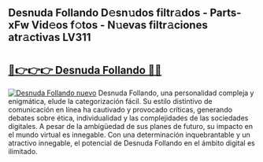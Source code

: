 ## Desnuda Follando D𝚎sn𝚞dos filtr𝚊dos - Parts-xFw Vid𝚎os f𝚘tos - N𝚞evas filtr𝚊ciones atr𝚊ctivas LV311

# <h2><a href="http://mb5r9f1.tromn.icu/?c=Desnuda+Follando">🔗👉👉👉 Desnuda Follando 🔗🔗</a></h2>

[![Desnuda Follando nuevo](https://i.imgur.com/pEAQMta.gif)](http://mb5r9f1.tromn.icu/?c=Desnuda+Follando)
Desnuda Follando, una personalidad compleja y enigmática, elude la categorización fácil. Su estilo distintivo de comunicación en línea ha cautivado y provocado críticas, generando debates sobre ética, individualidad y las complejidades de las sociedades digitales. A pesar de la ambigüedad de sus planes de futuro, su impacto en el mundo virtual es innegable. Con una determinación inquebrantable y un atractivo innegable, el potencial de Desnuda Follando en el ámbito digital es ilimitado.
